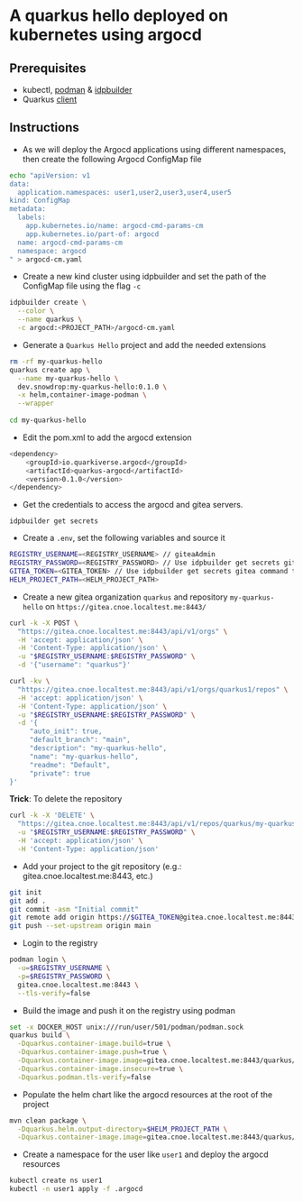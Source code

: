 # A quarkus hello deployed on kubernetes using argocd

## Prerequisites

- kubectl, [podman](https://podman.io/docs/installation) & [idpbuilder](https://github.com/cnoe-io/idpbuilder?tab=readme-ov-file#getting-started)
- Quarkus [client](https://quarkus.io/get-started/)

## Instructions

- As we will deploy the Argocd applications using different namespaces, then create the following Argocd ConfigMap file
```bash
echo "apiVersion: v1
data:
  application.namespaces: user1,user2,user3,user4,user5
kind: ConfigMap
metadata:
  labels:
    app.kubernetes.io/name: argocd-cmd-params-cm
    app.kubernetes.io/part-of: argocd
  name: argocd-cmd-params-cm
  namespace: argocd
" > argocd-cm.yaml
```
- Create a new kind cluster using idpbuilder and set the path of the ConfigMap file using the flag `-c`
```bash
idpbuilder create \
  --color \
  --name quarkus \
  -c argocd:<PROJECT_PATH>/argocd-cm.yaml
```
- Generate a `Quarkus Hello` project and add the needed extensions
```bash
rm -rf my-quarkus-hello
quarkus create app \
  --name my-quarkus-hello \
  dev.snowdrop:my-quarkus-hello:0.1.0 \
  -x helm,container-image-podman \
  --wrapper
  
cd my-quarkus-hello
```
- Edit the pom.xml to add the argocd extension
```bash
<dependency>
    <groupId>io.quarkiverse.argocd</groupId>
    <artifactId>quarkus-argocd</artifactId>
    <version>0.1.0</version>
</dependency> 
```
- Get the credentials to access the argocd and gitea servers.
```
idpbuilder get secrets
```
- Create a `.env`, set the following variables and source it
```bash
REGISTRY_USERNAME=<REGISTRY_USERNAME> // giteaAdmin
REGISTRY_PASSWORD=<REGISTRY_PASSWORD> // Use idpbuilder get secrets gitea command to got it
GITEA_TOKEN=<GITEA_TOKEN> // Use idpbuilder get secrets gitea command to got it
HELM_PROJECT_PATH=<HELM_PROJECT_PATH>
```
- Create a new gitea organization `quarkus` and repository `my-quarkus-hello` on `https://gitea.cnoe.localtest.me:8443/`
```bash
curl -k -X POST \
  "https://gitea.cnoe.localtest.me:8443/api/v1/orgs" \
  -H 'accept: application/json' \
  -H 'Content-Type: application/json' \
  -u "$REGISTRY_USERNAME:$REGISTRY_PASSWORD" \
  -d '{"username": "quarkus"}'

curl -kv \
  "https://gitea.cnoe.localtest.me:8443/api/v1/orgs/quarkus1/repos" \
  -H 'accept: application/json' \
  -H 'Content-Type: application/json' \
  -u "$REGISTRY_USERNAME:$REGISTRY_PASSWORD" \
  -d '{
     "auto_init": true,
     "default_branch": "main",
     "description": "my-quarkus-hello",
     "name": "my-quarkus-hello",
     "readme": "Default",
     "private": true
}'  
```
**Trick**: To delete the repository
```bash
curl -k -X 'DELETE' \
  "https://gitea.cnoe.localtest.me:8443/api/v1/repos/quarkus/my-quarkus-hello" \
  -u "$REGISTRY_USERNAME:$REGISTRY_PASSWORD" \
  -H 'accept: application/json' \
  -H 'Content-Type: application/json'
```
- Add your project to the git repository (e.g.: gitea.cnoe.localtest.me:8443, etc.)
```bash
git init
git add .
git commit -asm "Initial commit"
git remote add origin https://$GITEA_TOKEN@gitea.cnoe.localtest.me:8443/quarkus/my-quarkus-hello.git
git push --set-upstream origin main
```
- Login to the registry
```bash
podman login \
  -u=$REGISTRY_USERNAME \
  -p=$REGISTRY_PASSWORD \
  gitea.cnoe.localtest.me:8443 \
  --tls-verify=false
```
- Build the image and push it on the registry using podman
```bash
set -x DOCKER_HOST unix:///run/user/501/podman/podman.sock
quarkus build \
  -Dquarkus.container-image.build=true \
  -Dquarkus.container-image.push=true \
  -Dquarkus.container-image.image=gitea.cnoe.localtest.me:8443/quarkus/my-quarkus-hello \
  -Dquarkus.container-image.insecure=true \
  -Dquarkus.podman.tls-verify=false
```
- Populate the helm chart like the argocd resources at the root of the project
```bash
mvn clean package \
  -Dquarkus.helm.output-directory=$HELM_PROJECT_PATH \
  -Dquarkus.container-image.image=gitea.cnoe.localtest.me:8443/quarkus/my-quarkus-hello
```
- Create a namespace for the user like `user1` and deploy the argocd resources
```bash
kubectl create ns user1
kubectl -n user1 apply -f .argocd
```
 

